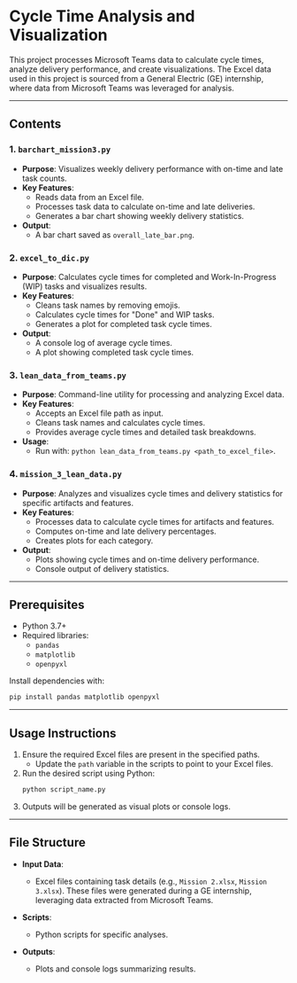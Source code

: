 # Cycle Time Analysis and Visualization

This project processes Microsoft Teams data to calculate cycle times, analyze delivery performance, and create visualizations. The Excel data used in this project is sourced from a General Electric (GE) internship, where data from Microsoft Teams was leveraged for analysis.

---

## Contents

### 1. **`barchart_mission3.py`**
   - **Purpose**: Visualizes weekly delivery performance with on-time and late task counts.
   - **Key Features**:
     - Reads data from an Excel file.
     - Processes task data to calculate on-time and late deliveries.
     - Generates a bar chart showing weekly delivery statistics.
   - **Output**:
     - A bar chart saved as `overall_late_bar.png`.

### 2. **`excel_to_dic.py`**
   - **Purpose**: Calculates cycle times for completed and Work-In-Progress (WIP) tasks and visualizes results.
   - **Key Features**:
     - Cleans task names by removing emojis.
     - Calculates cycle times for "Done" and WIP tasks.
     - Generates a plot for completed task cycle times.
   - **Output**:
     - A console log of average cycle times.
     - A plot showing completed task cycle times.

### 3. **`lean_data_from_teams.py`**
   - **Purpose**: Command-line utility for processing and analyzing Excel data.
   - **Key Features**:
     - Accepts an Excel file path as input.
     - Cleans task names and calculates cycle times.
     - Provides average cycle times and detailed task breakdowns.
   - **Usage**:
     - Run with: `python lean_data_from_teams.py <path_to_excel_file>`.

### 4. **`mission_3_lean_data.py`**
   - **Purpose**: Analyzes and visualizes cycle times and delivery statistics for specific artifacts and features.
   - **Key Features**:
     - Processes data to calculate cycle times for artifacts and features.
     - Computes on-time and late delivery percentages.
     - Creates plots for each category.
   - **Output**:
     - Plots showing cycle times and on-time delivery performance.
     - Console output of delivery statistics.

---

## Prerequisites

- Python 3.7+
- Required libraries:
  - `pandas`
  - `matplotlib`
  - `openpyxl`

Install dependencies with:
```bash
pip install pandas matplotlib openpyxl
```

---

## Usage Instructions

1. Ensure the required Excel files are present in the specified paths.
   - Update the `path` variable in the scripts to point to your Excel files.
2. Run the desired script using Python:
   ```bash
   python script_name.py
   ```
3. Outputs will be generated as visual plots or console logs.

---

## File Structure

- **Input Data**:
  - Excel files containing task details (e.g., `Mission 2.xlsx`, `Mission 3.xlsx`). These files were generated during a GE internship, leveraging data extracted from Microsoft Teams.
    
- **Scripts**:
  - Python scripts for specific analyses.
- **Outputs**:
  - Plots and console logs summarizing results.
